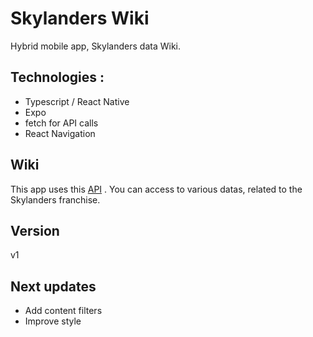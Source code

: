 # Skylanders Wiki

Hybrid mobile app, Skylanders data Wiki.

## Technologies :

- Typescript / React Native
- Expo
- fetch for API calls
- React Navigation

## Wiki

This app uses this [API](https://github.com/MatteoBernard/SkylandersApi) .
You can access to various datas, related to the Skylanders franchise.

## Version

v1  

## Next updates

- Add content filters
- Improve style 
